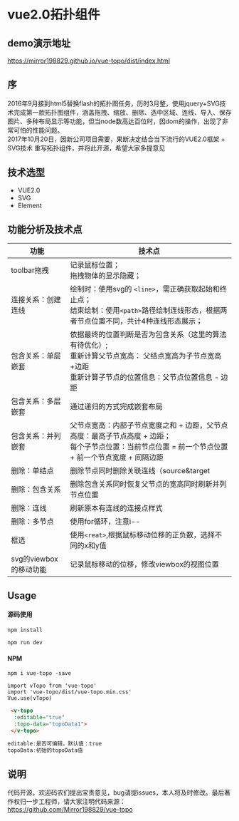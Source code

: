 
# vue2.0拓扑组件
## demo演示地址
https://mirror198829.github.io/vue-topo/dist/index.html
## 序
2016年9月接到html5替换flash的拓扑图任务，历时3月整，使用jquery+SVG技术完成第一款拓扑图组件，涵盖拖拽、缩放、删除、选中区域、连线、导入、保存图片、多种布局显示等功能，但当node数高达百位时，因dom的操作，出现了非常可怕的性能问题。<br/>
2017年10月20日，因新公司项目需要，果断决定结合当下流行的VUE2.0框架 + SVG技术 重写拓扑组件，并将此开源，希望大家多提意见
## 技术选型
* VUE2.0
* SVG
* Element
## 功能分析及技术点
| 功能 | 技术点  |
|-------------|-----|
|toolbar拖拽|记录鼠标位置；<br/>拖拽物体的显示隐藏；|
|连接关系：创建连线|绘制时：使用svg的 `<line>`，需正确获取起始和终止点；<br/> 结束绘制：使用`<path>`路径绘制连线形态，根据两者节点位置不同，共计4种连线形态展示；|
|包含关系：单层嵌套|依据最终的位置判断是否为包含关系（这里的算法有待优化）;<br/>重新计算父节点宽高： 父结点宽高为子节点宽高+边距<br/>重新计算子节点的位置信息：父节点位置信息 - 边距|
|包含关系：多层嵌套|通过递归的方式完成嵌套布局|
|包含关系：并列嵌套|父节点宽高：内部子节点宽度之和 +  边距，父节点高度：最高子节点高度 + 边距；<br/> 每个子节点位置：当前节点位置 = 前一个节点位置 + 前一个节点宽度 + 间隔边距|
|删除：单结点|删除节点同时删除关联连线（source&target|
|删除：包含关系|删除包含关系同时恢复父节点的宽高同时刷新并列节点位置|
|删除：连线|刷新原本有连线的连接点样式|
|删除：多节点|使用for循环，注意i--|
|框选|使用`<reat>`,根据鼠标移动位移的正负数，选择不同的x和y值|
|svg的viewbox的移动功能 |记录鼠标移动的位移，修改viewbox的视图位置|

## Usage
#### 源码使用
```
npm install
```
```
npm run dev
```
#### NPM
``` 
npm i vue-topo -save 
```
``` 
import vTopo from 'vue-topo'
import 'vue-topo/dist/vue-topo.min.css'
Vue.use(vTopo)
```
``` html
 <v-topo 
  :editable="true"
  :topo-data="topoData1">
 </v-topo>
```
``` javascript
editable:是否可编辑，默认值：true
topoData:初始的topoData值
```
## 说明
代码开源，欢迎码农们提出宝贵意见，bug请提issues，本人将及时修改。最后著作权归一步工程师，请大家注明代码来源：https://github.com/Mirror198829/vue-topo
